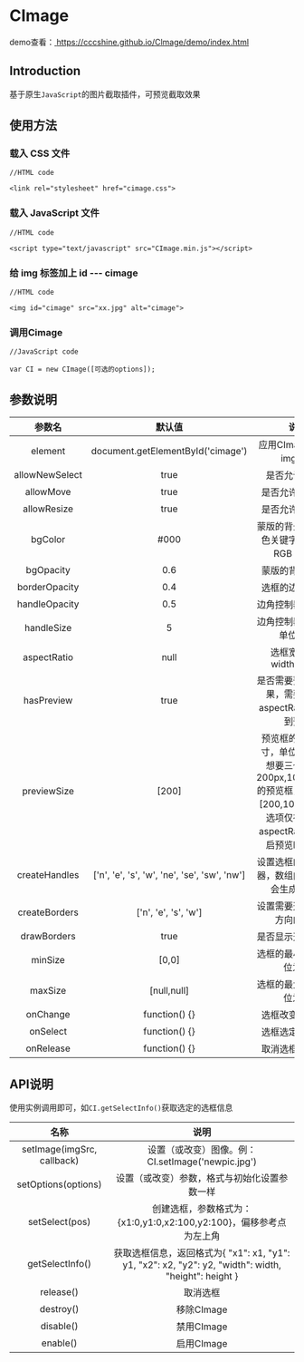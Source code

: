 # CImage
demo查看：[ https://cccshine.github.io/Clmage/demo/index.html ]( https://cccshine.github.io/Clmage/demo/index.html )

## Introduction
基于原生`JavaScript`的图片截取插件，可预览截取效果

## 使用方法
### 载入 CSS 文件
```
//HTML code

<link rel="stylesheet" href="cimage.css">
```

### 载入 JavaScript 文件
```
//HTML code

<script type="text/javascript" src="CImage.min.js"></script>
```

### 给 img 标签加上 id --- cimage
```
//HTML code

<img id="cimage" src="xx.jpg" alt="cimage">
```

### 调用Cimage
```
//JavaScript code

var CI = new CImage([可选的options]);
```

## 参数说明
参数名 | 默认值 | 说明 
:-: | :-: | :-: 
element | document.getElementById('cimage') | 应用CImage插件的img元素
allowNewSelect | true | 是否允许新选框
allowMove | true | 是否允许移动选框
allowResize | true | 是否允许缩放选框
bgColor | #000 | 蒙版的背景颜色，颜色关键字、HEX、RGB 均可。
bgOpacity | 0.6 | 蒙版的背景透明度
borderOpacity | 0.4 | 选框的边框透明度
handleOpacity | 0.5 | 边角控制器的透明度
handleSize | 5 | 边角控制器的尺寸，单位为px
aspectRatio | null | 选框宽高比，width/height
hasPreview | true | 是否需要预览截取效果，需要设置了aspectRatio才能看到预览
previewSize | [200] | 预览框的数量及尺寸，单位px；如果想要三个分别为200px,100px,50px的预览框，则设置为[200,100,50]；此选项仅在设置了aspectRatio并且开启预览时才生效
createHandles | ['n', 'e', 's', 'w', 'ne', 'se', 'sw', 'nw'] | 设置选框的边角控制器，数组内的边角将会生成控制器
createBorders | ['n', 'e', 's', 'w'] | 设置需要选框的哪些方向的边框
drawBorders | true | 是否显示选框的边框
minSize | [0,0] | 选框的最小尺寸，单位为px
maxSize | [null,null] | 选框的最大尺寸，单位为px
onChange | function() {} | 选框改变时的事件
onSelect | function() {} | 选框选定时的事件
onRelease | function() {} | 取消选框时的事件
	
## API说明
使用实例调用即可，如`CI.getSelectInfo()`获取选定的选框信息

名称 | 说明 
:-: | :-: 
setImage(imgSrc, callback) | 设置（或改变）图像。例：CI.setImage('newpic.jpg')
setOptions(options) | 设置（或改变）参数，格式与初始化设置参数一样
setSelect(pos) | 创建选框，参数格式为：{x1:0,y1:0,x2:100,y2:100}，偏移参考点为左上角
getSelectInfo() | 获取选框信息，返回格式为{ "x1": x1, "y1": y1, "x2": x2, "y2": y2, "width": width, "height": height }
release() | 取消选框
destroy() | 移除CImage
disable() | 禁用CImage
enable() | 启用CImage
